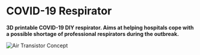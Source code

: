 COVID-19 Respirator
=====

**3D printable COVID-19 DIY respirator. Aims at helping hospitals cope with a possible shortage of professional respirators during the outbreak.**

![Air Transistor Concept](https://github.com/covid-response-projects/covid-respirator/raw/master/schemes/Air%20Transistor/Air%20Transistor%20(Render%204).png)
